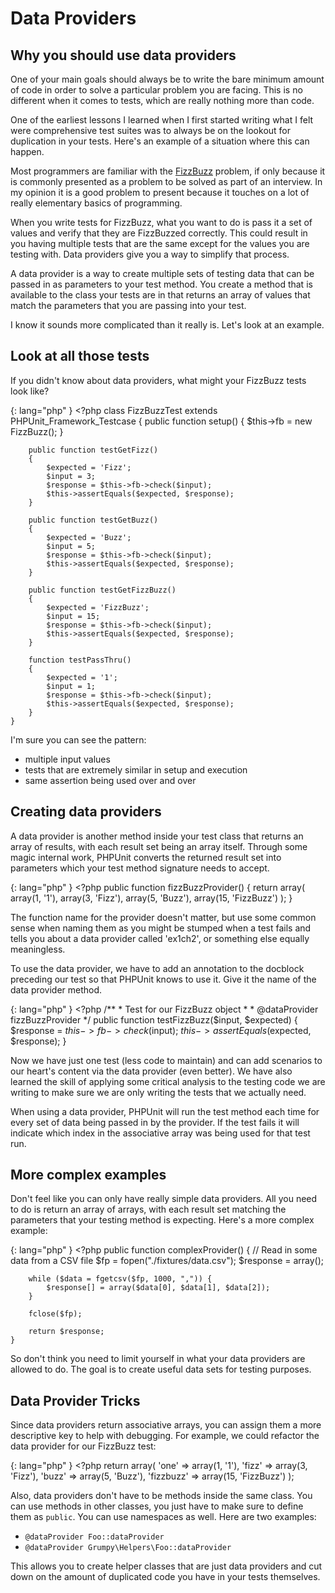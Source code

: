 # Data Providers

## Why you should use data providers
One of your main goals should always be to write the bare minimum amount of
code in order to solve a particular problem you are facing. This is no different
when it comes to tests, which are really nothing more than code.

One of the earliest lessons I learned when I first started writing what I felt
were comprehensive test suites was to always be on the lookout for duplication
in your tests. Here's an example of a situation where this can happen.

Most programmers are familiar with the [FizzBuzz](http://en.wikipedia.org/wiki/FizzBuzz)
problem, if only because it is commonly presented as a problem to be solved
as part of an interview. In my opinion it is a good problem to present
because it touches on a lot of really elementary basics of programming.

When you write tests for FizzBuzz, what you want to do is pass it a set
of values and verify that they are FizzBuzzed correctly. This could 
result in you having multiple tests that are the same except for the
values you are testing with. Data providers give you a way to simplify
that process.

A data provider is a way to create multiple sets of testing data that
can be passed in as parameters to your test method. You create a method
that is available to the class your tests are in that returns an array of values
that match the parameters that you are passing into your test.

I know it sounds more complicated than it really is. Let's look at an example.

## Look at all those tests
If you didn't know about data providers, what might your FizzBuzz tests look like?

{: lang="php" }
    <?php
    class FizzBuzzTest extends PHPUnit_Framework_Testcase
    {
        public function setup()
        {
            $this->fb = new FizzBuzz();
        }

        public function testGetFizz()
        {
            $expected = 'Fizz';
            $input = 3;
            $response = $this->fb->check($input);
            $this->assertEquals($expected, $response);
        }

        public function testGetBuzz()
        {
            $expected = 'Buzz';
            $input = 5;
            $response = $this->fb->check($input);
            $this->assertEquals($expected, $response);
        }

        public function testGetFizzBuzz()
        {
            $expected = 'FizzBuzz';
            $input = 15;
            $response = $this->fb->check($input);
            $this->assertEquals($expected, $response);
        }

        function testPassThru()
        {
            $expected = '1';
            $input = 1;
            $response = $this->fb->check($input);
            $this->assertEquals($expected, $response);
        }
    }

I'm sure you can see the pattern:

* multiple input values
* tests that are extremely similar in setup and execution
* same assertion being used over and over

## Creating data providers
A data provider is another method inside your test class that returns an
array of results, with each result set being an array itself. Through
some magic internal work, PHPUnit converts the returned result set into parameters
which your test method signature needs to accept.

{: lang="php" }
    <?php
    public function fizzBuzzProvider()
    {
        return array(
            array(1, '1'),
            array(3, 'Fizz'),
            array(5, 'Buzz'),
            array(15, 'FizzBuzz')
        );
    }

The function name for the provider doesn't matter, but use some common
sense when naming them as you might be stumped when a test fails and
tells you about a data provider called 'ex1ch2', or something else equally meaningless.

To use the data provider, we have to add an annotation to the docblock
preceding our test so that PHPUnit knows to use it. Give it the name of
the data provider method.

{: lang="php" }
    <?php
    /**
     * Test for our FizzBuzz object
     *
     * @dataProvider fizzBuzzProvider
     */
    public function testFizzBuzz($input, $expected)
    {
        $response = $this->fb->check($input);
        $this->assertEquals($expected, $response);
    }

Now we have just one test (less code to maintain) and can add scenarios to our
heart's content via the data provider (even better). We have also learned the
skill of applying some critical analysis to the testing code we are writing
to make sure we are only writing the tests that we actually need.

When using a data provider, PHPUnit will run the test method each time
for every set of data being passed in by the provider. If the test fails
it will indicate which index in the associative array was being used
for that test run.

## More complex examples
Don't feel like you can only have really simple data providers. All you need
to do is return an array of arrays, with each result set matching the
parameters that your testing method is expecting. Here's a more complex example:

{: lang="php" }
    <?php
    public function complexProvider()
    {
        // Read in some data from a CSV file
        $fp = fopen("./fixtures/data.csv");
        $response = array();

        while ($data = fgetcsv($fp, 1000, ",")) {
            $response[] = array($data[0], $data[1], $data[2]);
        }

        fclose($fp);

        return $response;
    }

So don't think you need to limit yourself in what your data providers
are allowed to do. The goal is to create useful data sets for testing
purposes.

## Data Provider Tricks
Since data providers return associative arrays, you can assign them a more
descriptive key to help with debugging. For example, we could refactor
the data provider for our FizzBuzz test:

{: lang="php" }
    <?php
    return array(
        'one'      => array(1, '1'),
        'fizz'     => array(3, 'Fizz'),
        'buzz'     => array(5, 'Buzz'),
        'fizzbuzz' => array(15, 'FizzBuzz')
    );

Also, data providers don't have to be methods inside the same class. You can use
methods in other classes, you just have to make sure to define them as
`public`. You can use namespaces as well. Here are two examples:

* `@dataProvider Foo::dataProvider`
* `@dataProvider Grumpy\Helpers\Foo::dataProvider`

This allows you to create helper classes that are just data providers and cut down on
the amount of duplicated code you have in your tests themselves.
